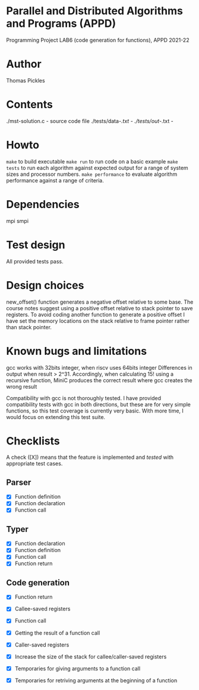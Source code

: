 # Parallel and Distributed Algorithms and Programs (APPD)
Programming Project
LAB6 (code generation for functions), APPD 2021-22

# Author

Thomas Pickles

# Contents

./mst-solution.c - source code file
./tests/data-*.txt -
./tests/out-*.txt -


# Howto

`make` to build executable
`make run` to run code on a basic example
`make tests` to run each algorithm against expected output for a range of system sizes and processor numbers.
`make performance` to evaluate algorithm performance against a range of criteria.

# Dependencies

mpi
smpi

# Test design

All provided tests pass.

# Design choices

new_offset() function generates a negative offset relative to some base.
The course notes suggest using a positive offset relative to stack pointer
to save registers.  To avoid coding another function to generate a positive
offset I have set the memory locations
on the stack relative to frame pointer rather than stack pointer.

# Known bugs and limitations

gcc works with 32bits integer, when riscv uses 64bits integer
Differences in output when result > 2^31.  Accordingly, when calculating 15! using
a recursive function, MiniC produces the correct result where gcc creates the
wrong result

Compatibility with gcc is not thoroughly tested.  I have provided compatibility
tests with gcc in both directions, but these are for very simple functions, so
this test coverage is currently very basic.  With more time, I would focus on
extending this test suite.

# Checklists

A check ([X]) means that the feature is implemented
and *tested* with appropriate test cases.

## Parser

- [x] Function definition
- [x] Function declaration
- [x] Function call

## Typer

- [x] Function declaration
- [x] Function definition
- [x] Function call
- [x] Function return

## Code generation

- [x] Function return
- [x] Callee-saved registers
- [x] Function call
- [x] Getting the result of a function call
- [x] Caller-saved registers
- [x] Increase the size of the stack for callee/caller-saved registers
- [x] Temporaries for giving arguments to a function call
- [x] Temporaries for retriving arguments at the beginning of a function


